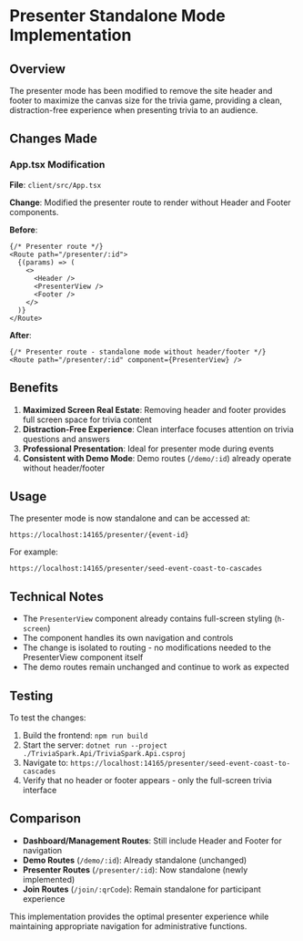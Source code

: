 # Presenter Standalone Mode Implementation

## Overview

The presenter mode has been modified to remove the site header and footer to maximize the canvas size for the trivia game, providing a clean, distraction-free experience when presenting trivia to an audience.

## Changes Made

### App.tsx Modification

**File**: `client/src/App.tsx`

**Change**: Modified the presenter route to render without Header and Footer components.

**Before**:

```tsx
{/* Presenter route */}
<Route path="/presenter/:id">
  {(params) => (
    <>
      <Header />
      <PresenterView />
      <Footer />
    </>
  )}
</Route>
```

**After**:

```tsx
{/* Presenter route - standalone mode without header/footer */}
<Route path="/presenter/:id" component={PresenterView} />
```

## Benefits

1. **Maximized Screen Real Estate**: Removing header and footer provides full screen space for trivia content
2. **Distraction-Free Experience**: Clean interface focuses attention on trivia questions and answers
3. **Professional Presentation**: Ideal for presenter mode during events
4. **Consistent with Demo Mode**: Demo routes (`/demo/:id`) already operate without header/footer

## Usage

The presenter mode is now standalone and can be accessed at:

```
https://localhost:14165/presenter/{event-id}
```

For example:

```
https://localhost:14165/presenter/seed-event-coast-to-cascades
```

## Technical Notes

- The `PresenterView` component already contains full-screen styling (`h-screen`)
- The component handles its own navigation and controls
- The change is isolated to routing - no modifications needed to the PresenterView component itself
- The demo routes remain unchanged and continue to work as expected

## Testing

To test the changes:

1. Build the frontend: `npm run build`
2. Start the server: `dotnet run --project ./TriviaSpark.Api/TriviaSpark.Api.csproj`
3. Navigate to: `https://localhost:14165/presenter/seed-event-coast-to-cascades`
4. Verify that no header or footer appears - only the full-screen trivia interface

## Comparison

- **Dashboard/Management Routes**: Still include Header and Footer for navigation
- **Demo Routes** (`/demo/:id`): Already standalone (unchanged)
- **Presenter Routes** (`/presenter/:id`): Now standalone (newly implemented)
- **Join Routes** (`/join/:qrCode`): Remain standalone for participant experience

This implementation provides the optimal presenter experience while maintaining appropriate navigation for administrative functions.

